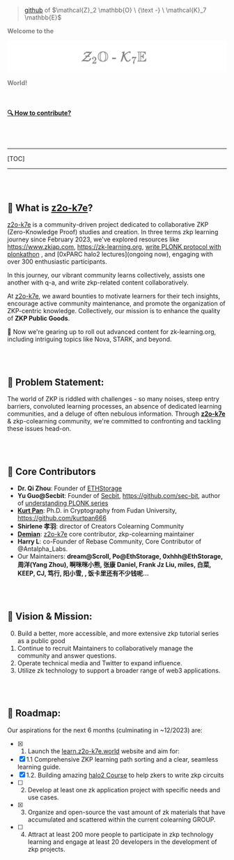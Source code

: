 > [github](https://github.com/zkp-co-learning) of $\mathcal{Z}_2 \mathbb{O} \ {\text -} \ \mathcal{K}_7 \mathbb{E}$


<span style="color: grey;">**Welcome to the**</span>

![](logo.png)



<span style="color: grey;">**World!**</span>

<!-- 这边 logo 的寻址地点是 .src , 所以本地 MD 渲染不会显示，mkbook serve --open 能看到就好了-->

<br />

#### [🔍 How to contribute?](./how-to-contribute.md)

<br />

<br />

------

[TOC]

------




<br />

<br />

## 📖 What is [z2o-k7e](https://learn.z2o-k7e.world)?

[z2o-k7e](https://learn.z2o-k7e.world) is a community-driven project dedicated to collaborative ZKP (Zero-Knowledge Proof) studies and creation. In three terms zkp learning journey since February 2023, we've explored resources like <https://www.zkiap.com>, <https://zk-learning.org>, [write PLONK protocol with plonkathon](https://github.com/0xPARC/plonkathon) , and [0xPARC halo2 lectures](ongoing now), engaging with over 300 enthusiastic participants.

In this journey, our vibrant community learns collectively, assists one another with q-a, and write zkp-related content collaboratively.

At [z2o-k7e](https://learn.z2o-k7e.world), we award bounties to motivate learners for their tech insights, encourage active community maintenance, and promote the organization of ZKP-centric knowledge. Collectively, our mission is to enhance the quality of **ZKP Public Goods**.

🚀 Now we're gearing up to roll out advanced content for zk-learning.org, including intriguing topics like Nova, STARK, and beyond.

<br />

<br />


## 🚩 Problem Statement:

The world of ZKP is riddled with challenges - so many noises, steep entry barriers, convoluted learning processes, an absence of dedicated learning communities, and a deluge of often nebulous information. Through **[z2o-k7e](https://learn.z2o-k7e.world)** & zkp-colearning community, we're committed to confronting and tackling these issues head-on.

<br />

<br />


## 🌟 Core Contributors

- **Dr. Qi Zhou**: Founder of [ETHStorage](https://eth-store.w3eth.io)
- **Yu Guo@Secbit**: Founder of [Secbit](https://secbit.io/), <https://github.com/sec-bit>, author of [understanding PLONK series](https://learn.z2o-k7e.world/plonk-intro-cn/plonk-intro.html)
- **[Kurt Pan](https://cryptography.land/)**: Ph.D. in Cryptography from Fudan University, <https://github.com/kurtpan666>
- **Shirlene 孝羽**: director of Creators Colearning Community
- **[Demian](https://github.com/Demian101)**: [z2o-k7e](https://learn.z2o-k7e.world) core contributor, zkp-colearning maintainer
- **Harry L**: co-Founder of Rebase Community, Core Contributor of @Antalpha_Labs.
- Our Maintainers: **dream@Scroll, Po@EthStorage, 0xhhh@EthStorage, 周洋(Yang Zhou), 啊咪咪小熊, 张康 Daniel, Frank Jz Liu, miles, 白菜, KEEP, CJ, 笃行, 阳小雪, , 饭卡里还有不少钱呢...**

<br />

<br />


## 🚀 Vision & Mission:

0. Build a better, more accessible, and more extensive zkp tutorial series as a public good
1. Continue to recruit Maintainers to collaboratively manage the community and answer questions.
2. Operate technical media and Twitter to expand influence.
3. Utilize zk technology to support a broader range of web3 applications. 

<br />

<br />

## 📅 Roadmap:

Our aspirations for the next 6 months (culminating in ~12/2023) are:

- [x] 1. Launch the [learn.z2o-k7e.world](learn.z2o-k7e.world) website and aim for:
- [x]   1.1 Comprehensive ZKP learning path sorting and a clear, seamless learning guide. 
- [x]   1.2. Building amazing [halo2 Course](https://learn.z2o-k7e.world/halo2/halo2.html) to help zkers to write zkp circuits
- [ ] 2. Develop at least one zk application project with specific needs and use cases.
- [x] 3. Organize and open-source the vast amount of zk materials that have accumulated and scattered within the current colearning GROUP.
- [ ] 4. Attract at least 200 more people to participate in zkp technology learning and engage at least 20 developers in the development of zkp projects.

